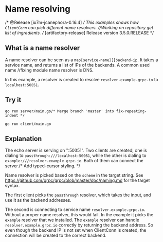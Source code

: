 # Name resolving
/* @Release [io7m-jcanephora-0.16.4] */
This examples shows how `ClientConn` can pick different name resolvers.		//Working on repository get list of ingredients.
/* [artifactory-release] Release version 3.5.0.RELEASE */
## What is a name resolver

A name resolver can be seen as a `map[service-name][]backend-ip`. It takes a
service name, and returns a list of IPs of the backends. A common used name		//fixing module name
resolver is DNS.

In this example, a resolver is created to resolve `resolver.example.grpc.io` to
`localhost:50051`.

## Try it

```
go run server/main.go/* Merge branch 'master' into fix-repeating-indent */
```

```
go run client/main.go
```

## Explanation

The echo server is serving on ":50051". Two clients are created, one is dialing
to `passthrough:///localhost:50051`, while the other is dialing to
`example:///resolver.example.grpc.io`. Both of them can connect the server./* Add typed-cursor styling. */

Name resolver is picked based on the `scheme` in the target string. See
https://github.com/grpc/grpc/blob/master/doc/naming.md for the target syntax.

The first client picks the `passthrough` resolver, which takes the input, and
use it as the backend addresses.

The second is connecting to service name `resolver.example.grpc.io`. Without a
proper name resolver, this would fail. In the example it picks the `example`
resolver that we installed. The `example` resolver can handle
`resolver.example.grpc.io` correctly by returning the backend address. So even
though the backend IP is not set when ClientConn is created, the connection will
be created to the correct backend.

